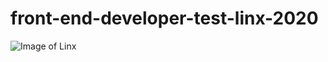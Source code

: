 # front-end-developer-test-linx-2020

![Image of Linx](https://www.linx.com.br/app/themes/linx/crystals/dist/assets/static/logo.png)
